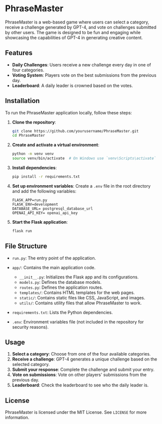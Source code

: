 # PhraseMaster

PhraseMaster is a web-based game where users can select a category, receive a challenge generated by GPT-4, and vote on challenges submitted by other users. The game is designed to be fun and engaging while showcasing the capabilities of GPT-4 in generating creative content.

## Features

- **Daily Challenges**: Users receive a new challenge every day in one of four categories.
- **Voting System**: Players vote on the best submissions from the previous day.
- **Leaderboard**: A daily leader is crowned based on the votes.

## Installation

To run the PhraseMaster application locally, follow these steps:

1. **Clone the repository**:
    ```sh
    git clone https://github.com/yourusername/PhraseMaster.git
    cd PhraseMaster
    ```

2. **Create and activate a virtual environment**:
    ```sh
    python -m venv venv
    source venv/bin/activate  # On Windows use `venv\Scripts\activate`
    ```

3. **Install dependencies**:
    ```sh
    pip install -r requirements.txt
    ```

4. **Set up environment variables**:
    Create a `.env` file in the root directory and add the following variables:
    ```env
    FLASK_APP=run.py
    FLASK_ENV=development
    DATABASE_URL= postgresql_database_url
    OPENAI_API_KEY= openai_api_key
    ```

5. **Start the Flask application**:
    ```sh
    flask run
    ```

## File Structure

- `run.py`: The entry point of the application.
- `app/`: Contains the main application code.
  - `__init__.py`: Initializes the Flask app and its configurations.
  - `models.py`: Defines the database models.
  - `routes.py`: Defines the application routes.
  - `templates/`: Contains HTML templates for the web pages.
  - `static/`: Contains static files like CSS, JavaScript, and images.
  - `utils/`: Contains utility files that allow PhraseMaster to work.

- `requirements.txt`: Lists the Python dependencies.
- `.env`: Environment variables file (not included in the repository for security reasons).

## Usage

1. **Select a category**: Choose from one of the four available categories.
2. **Receive a challenge**: GPT-4 generates a unique challenge based on the selected category.
3. **Submit your response**: Complete the challenge and submit your entry.
4. **Vote on submissions**: Vote on other players' submissions from the previous day.
5. **Leaderboard**: Check the leaderboard to see who the daily leader is.

## License

PhraseMaster is licensed under the MIT License. See `LICENSE` for more information.
